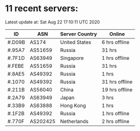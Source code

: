 # 11 recent servers:

Latest update at: Sat Aug 22 17:10:11 UTC 2020

| ID | ASN | Server Country | Online |
| -- | --- | -------------- | ------ |
| #.D09B | AS174 | United States | 6 hrs offline |
| #.95A7 | AS51659 | Russia | 31 hrs |
| #.7F1D | AS63949 | Singapore | 1 hrs offline |
| #.FEBE | AS51659 | Russia | 31 hrs |
| #.8AE5 | AS49392 | Russia | 1 hrs |
| #.1070 | AS49392 | Russia | 31 hrs offline |
| #.211B | AS56040 | China | 19 hrs offline |
| #.2A79 | AS63949 | Japan | 3 hrs |
| #.33B9 | AS63888 | Hong Kong | 1 hrs |
| #.1F2B | AS49392 | Russia | 1 hrs offline |
| #.770F | AS202425 | Netherlands | 2 hrs offline |

